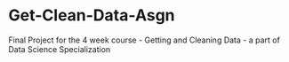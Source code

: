 # Get-Clean-Data-Asgn
Final Project for the 4 week course - Getting and Cleaning Data - a part of Data Science Specialization

